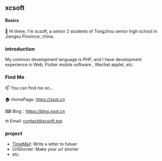 ## xcsoft
#### Basics

👋 Hi there, I'm xcsoft, a senior 2 students of Tongzhou senior high school in Jiangsu Province, china.

### introduction

My common development language is PHP, and I have development experience in Web, Flutter mobile software , Wechat applet, etc. 

### Find Me

📫 You can find me on...

🏠 HomePage: <https://xsot.cn>

⌨ Blog：<https://blog.xsot.cn>

✉ Email: <contact@xcsoft.top>

### project

  - [TimeMail](http://www.timeletters.cn): Write a letter to futuer
  - UrlShorter: Make your url shorter
  - etc.
  
